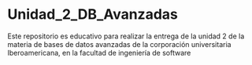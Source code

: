# Unidad_2_DB_Avanzadas
Este repositorio es educativo para realizar la entrega de la unidad 2 de la materia de bases de datos avanzadas de la corporación universitaria Iberoamericana, en la facultad de ingeniería de software
